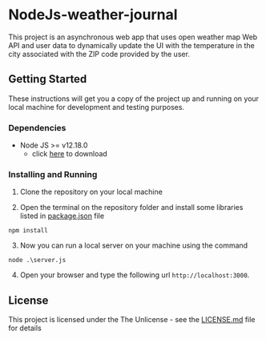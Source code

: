 # NodeJs-weather-journal

This project is an asynchronous web app that uses open weather map Web API and user data to dynamically update the UI with the temperature in the city associated with the ZIP code provided by the user.

## Getting Started

These instructions will get you a copy of the project up and running on your local machine for development and testing purposes. 

### Dependencies

* Node JS >= v12.18.0
  * click [here](https://nodejs.org/en/download/) to download


### Installing and Running

1. Clone the repository on your local machine

2. Open the terminal on the repository folder and install some libraries listed in [package.json](package.json) file
 
```
npm install
```

3. Now you can run a local server on your machine using the command 

```
node .\server.js
```

4. Open your browser and type the following url `http://localhost:3000`. 

## License

This project is licensed under the The Unlicense - see the [LICENSE.md](LICENSE.md) file for details


